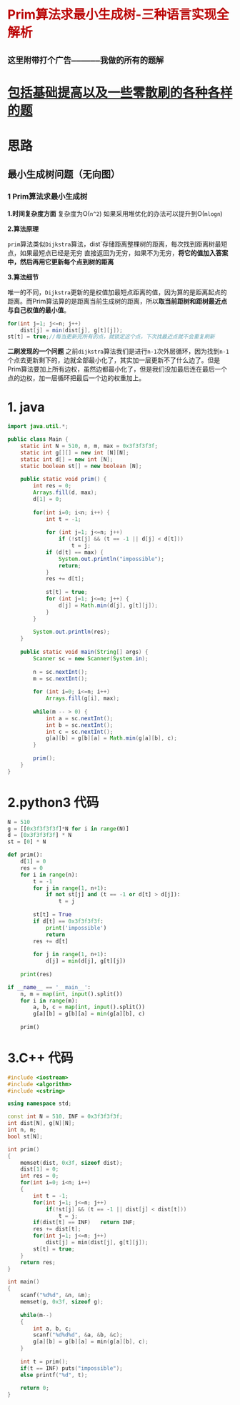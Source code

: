 # <font color='bb000'>Prim算法求最小生成树-三种语言实现全解析</font>
## **`这里附带打个广告——————我做的所有的题解`**

# [包括基础提高以及一些零散刷的各种各样的题](https://www.acwing.com/blog/content/33005/) 

# 思路

## 最小生成树问题（无向图）

### 1 Prim算法求最小生成树

**1.时间复杂度方面**
 复杂度为O(`n^2`) 如果采用堆优化的办法可以提升到O(`mlogn`)

**2.算法原理**

`prim`算法类似`Dijkstra`算法，dist`存储距离整棵树的距离，每次找到距离树最短点，如果最短点已经是无穷
直接返回为无穷，如果不为无穷，**将它的值加入答案中，然后再用它更新每个点到树的距离**

**3.算法细节**

唯一的不同，`Dijkstra`更新的是权值加最短点距离的值，因为算的是距离起点的距离。而Prim算法算的是距离当前生成树的距离，所以**取当前距树和距树最近点与自己权值的最小值**。

```java
for(int j=1; j<=n; j++)
    dist[j] = min(dist[j], g[t][j]);
st[t] = true;//每当更新完所有的点，就锁定这个点，下次找最近点就不会重复刷新
```

**二刷发现的一个问题**
之前`dijkstra`算法我们是进行`n-1`次外层循环，因为找到`n-1`个点去更新剩下的，边就全部最小化了，其实加一层更新不了什么边了。但是Prim算法要加上所有边权，虽然边都最小化了，但是我们没加最后连在最后一个点的边权，加一层循环把最后一个边的权重加上。

# 1. java

```java
import java.util.*;

public class Main {
    static int N = 510, n, m, max = 0x3f3f3f3f;
    static int g[][] = new int [N][N];
    static int d[] = new int [N];
    static boolean st[] = new boolean [N];
    
    public static void prim() {
        int res = 0;
        Arrays.fill(d, max);
        d[1] = 0;
        
        for(int i=0; i<n; i++) {
            int t = -1;
            
            for (int j=1; j<=n; j++)
                if (!st[j] && (t == -1 || d[j] < d[t]))
                    t = j;
            if (d[t] == max) {
                System.out.println("impossible");
                return;
            }        
            res += d[t];
            
            st[t] = true;
            for (int j=1; j<=n; j++) {
                d[j] = Math.min(d[j], g[t][j]);
            }
        }
        
        System.out.println(res);
    }
    
    public static void main(String[] args) {
        Scanner sc = new Scanner(System.in);
        
        n = sc.nextInt();
        m = sc.nextInt();
        
        for (int i=0; i<=n; i++)
            Arrays.fill(g[i], max);
        
        while(m -- > 0) {
            int a = sc.nextInt();
            int b = sc.nextInt();
            int c = sc.nextInt();
            g[a][b] = g[b][a] = Math.min(g[a][b], c);
        }
        
        prim();
    }
}
```

# 2.python3 代码
```python
N = 510
g = [[0x3f3f3f3f]*N for i in range(N)]
d = [0x3f3f3f3f] * N
st = [0] * N

def prim():
    d[1] = 0
    res = 0
    for i in range(n):
        t = -1
        for j in range(1, n+1):
            if not st[j] and (t == -1 or d[t] > d[j]):
                t = j
                
        st[t] = True
        if d[t] == 0x3f3f3f3f:
            print('impossible')
            return
        res += d[t]
        
        for j in range(1, n+1):
            d[j] = min(d[j], g[t][j])
    
    print(res)

if __name__ == '__main__':
    n, m = map(int, input().split())
    for i in range(m):
        a, b, c = map(int, input().split())
        g[a][b] = g[b][a] = min(g[a][b], c)
    
    prim()
```
# 3.C++ 代码
```c++
#include <iostream>
#include <algorithm>
#include <cstring>

using namespace std;

const int N = 510, INF = 0x3f3f3f3f;
int dist[N], g[N][N];
int n, m;
bool st[N];

int prim()
{
    memset(dist, 0x3f, sizeof dist);
    dist[1] = 0;
    int res = 0;
    for(int i=0; i<n; i++)
    {
        int t = -1;
        for(int j=1; j<=n; j++)
            if(!st[j] && (t == -1 || dist[j] < dist[t]))
                t = j;
        if(dist[t] == INF)   return INF;
        res += dist[t];    
        for(int j=1; j<=n; j++)
            dist[j] = min(dist[j], g[t][j]);
        st[t] = true;
    }
    return res;
}

int main()
{
    scanf("%d%d", &n, &m);
    memset(g, 0x3f, sizeof g);
    
    while(m--)
    {
        int a, b, c;
        scanf("%d%d%d", &a, &b, &c);
        g[a][b] = g[b][a] = min(g[a][b], c);
    }
    
    int t = prim();
    if(t == INF) puts("impossible");
    else printf("%d", t);
    
    return 0;
}
```